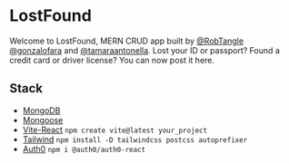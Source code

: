 # LostFound

Welcome to LostFound, MERN CRUD app built by [@RobTangle](https://github.com/RobTangle) [@gonzalofara](https://github.com/gonzalofara) and [@tamaraantonella](https://github.com/tamaraantonella).
Lost your ID or passport? Found a credit card or driver license? You can now post it here.

<!--suggest you can post id you found or find your lost id -->

## Stack

- [MongoDB](https://www.mongodb.com/es)
- [Mongoose](https://mongoosejs.com/)
- [Vite-React](https://vitejs.dev/) `npm create vite@latest your_project`
- [Tailwind](https://tailwindcss.com/docs/guides/create-react-app) `npm install -D tailwindcss postcss autoprefixer`
- [Auth0](https://auth0.com/) `npm i @auth0/auth0-react`
